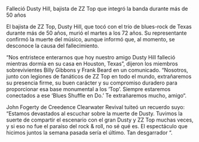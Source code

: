 Falleció Dusty Hill, bajista de ZZ Top que integró la banda durante más de 50 años

El bajista de ZZ Top, Dusty Hill, que tocó con el trío de blues-rock de Texas durante más de 50 años, murió el martes a los 72 años. Su representante confirmó la muerte del músico, aunque informó que, al momento, se desconoce la causa del fallecimiento.

“Nos entristece enterarnos que hoy nuestro amigo Dusty Hill falleció mientras dormía en su casa en Houston, Texas”, dijeron los miembros sobrevivientes Billy Gibbons y Frank Beard en un comunicado. “Nosotros, junto con legiones de fanáticos de ZZ Top en todo el mundo, extrañaremos su presencia firme, su buen carácter y su compromiso duradero para proporcionar esa base monumental a los ‘Top’. Siempre estaremos conectados a ese ‘Blues Shuffle en Do.’ Te extrañaremos mucho, amigo“.

John Fogerty de Creedence Clearwater Revival tuiteó un recuerdo suyo: “Estamos devastados al escuchar sobre la muerte de Dusty. Tuvimos la suerte de compartir el escenario con el gran Dusty y ZZ Top muchas veces, y si eso no fue el paraíso del rock & roll, no sé qué es. El espectáculo que hicimos juntos la semana pasada sería el último. Tan desgarrador “.
